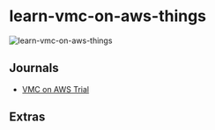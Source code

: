 # learn-vmc-on-aws-things

![learn-vmc-on-aws-things](https://github.com/herbestrella/learn-vmc-on-aws-things/assets/30908562/75004c00-0bde-42f2-8650-0536190c0d0a)


## Journals
 - [VMC on AWS Trial](/journal/VMC-on-AWS-Trial.md)


## Extras
